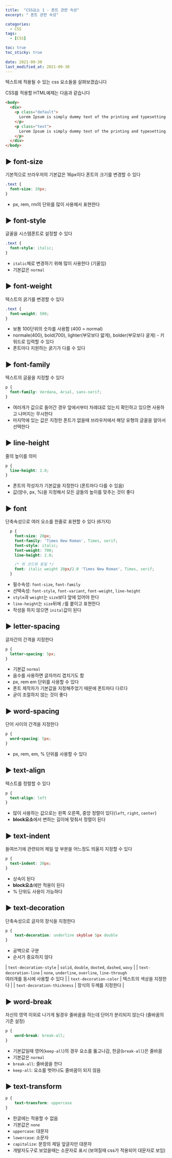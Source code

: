 ```yaml
---
title:  "CSS요소 1 - 폰트 관련 속성"
excerpt: " 폰트 관련 속성"

categories:
  - CSS
tags:
  - [CSS]

toc: true
toc_sticky: true
 
date: 2021-09-30
last_modified_at: 2021-09-30
---
```


텍스트에 적용될 수 있는 css 요소들을 살펴보겠습니다

CSS를 적용할 HTML예제는 다음과 같습니다

```html
<body>
  <div>
    <p class="default">
      Lorem Ipsum is simply dummy text of the printing and typesetting industry.
    </p>
    <p class="text">
      Lorem Ipsum is simply dummy text of the printing and typesetting industry.
    </p>
  </div>
</body>
```

## ▶️ font-size
기본적으로 브라우저의 기본값은 16px이다 폰트의 크기를 변경할 수 있다

```css
.text {
  font-size: 20px;
}
```
- px, rem, rm의 단위를 많이 사용헤서 표현한다

## ▶️ font-style
글꼴을 시스템폰트로 설정할 수 있다

```css
.text {
  font-style: italic;
}
```
- `italic`체로 변경하기 위해 많이 사용한다 (기울임)
- 기본값은 `normal`

## ▶️ font-weight
텍스트의 굵기를 변경할 수 있다

```css
.text {
  font-weight: 500;
}
```

- 보통 100단위의 숫자를 사용함 (400 = normal)
- normale(400), bold(700), lighter(부모보다 얇게), bolder(부모보다 굴게) - 키워드로 입력할 수 있다
- 폰트마다 지원하는 굵기가 다를 수 있다

## ▶️ font-family
텍스트의 글꼴을 지정할 수 있다
```css
p {
  font-family: Verdana, Arial, sans-serif;
}
```

- 여러개가 값으로 들어간 경우 앞에서부터 차례대로 있는지 확인하고 있으면 사용하고 나머지는 무시한다
- 마지막에 있는 값은 지정한 폰트가 없을때 브라우저에서 해당 유형의 글꼴을 알아서 선택한다

## ▶️ line-height
줄의 높이를 의미
```css
p {
  line-height: 2.0;
}
```
- 폰트의 작성자가 기본값을 지정한다 (폰트마다 다를 수 있음)
- 값(양수, px, %)을 지정해서 모든 글들의 높이를 맞추는 것이 좋다

## ▶️ font
단축속성으로 여러 요소를 한줄로 표현할 수 있다 (6가지)
```css
  p {
    font-size: 20px;
    font-family: 'Times New Roman', Times, serif;
    font-style: italic;
    font-weight: 700;
    line-height: 2.0;

    /* 위 코드와 동일 */
    font: italic weight 20px/2.0 'Times New Roman', Times, serif;
  }
```
- 필수속성: `font-size`, `font-family`
- 선택속성: `font-style`, `font-variant`, `font-weight`, `line-height`
- `style`과 `weight`는 `size`보다 앞에 있어야 한다
- `line-height`는 `size`뒤에 `/`를 붙이고 표현한다
- 작성을 하지 않으면 `inital`값이 된다

## ▶️ letter-spacing
글자간의 간격을 지정한다
```css
p {
  letter-spacing: 5px;
}
```
- 기본값 `normal`
- 음수를 사용하면 글자끼리 겹치기도 함
- px, rem em 단위를 사용할 수 있다
- 폰트 제작자가 기본값을 지정해주었기 때문에 폰트마다 다르다
- 굳이 조절하지 않는 것이 좋다

## ▶️ word-spacing
단어 사이의 간격을 지정한다
```css
p {
  word-spacing: 5px;
}
```
- px, rem, em, % 단위를 사용할 수 있다

## ▶️ text-align
텍스트를 정렬할 수 있다
```css
p {
  text-align: left
}
```
- 많이 사용하는 값으로는 왼쪽 오른쪽, 중앙 정렬이 있다(`left`, `right`, `center`)
- **block요소**에서 변하는 길이에 맞춰서 정렬이 된다

## ▶️ text-indent
들여쓰기에 관련되어 제일 앞 부분을 어느정도 띄울지 지정할 수 있다
```css
p {
  text-indent: 20px;
}
```
- 상속이 된다
- **block요소**에만 적용이 된다
- % 단위도 사용이 가능하다

## ▶️ text-decoration
단축속성으로 글자의 장식을 지정한다

```css
p {
    text-decoration: underline skyblue 5px double 
}
```

- 공백으로 구분
- 순서가 중요하지 않다

| `text-decoration-style` | `solid`, `double`, `dooted`, `dashed`, `wavy` |
| `text-decoration-line` | `none`, `underline`, `overline`, `line-through` <br> 여러개를 동시에 사용할 수 있다 |
| `text-decoration-color` | 텍스트의 색상을 지정한다 |
| `text-decoration-thickness` | 장식의 두께를 지정한다 |

## ▶️ word-break
자신의 영역 이외로 나가게 될경우 줄바꿈을 하는데 단어가 분리되지 않는다 (줄바꿈의 기준 설정)
```css 
p {
    word-break: break-all;
}
```
- 기본값일때 영어(`keep-all`)의 경우 요소를 뚫고나감, 한글(`break-all`)은 줄바꿈
- 기본값은 `normal`
- `break-all`: 줄바꿈을 한다
- `keep-all`: 요소를 벗어나도 줄바꿈이 되지 않음

## ▶️ text-transform
```css
p {
    text-transform: uppercase
}
```
- 한글에는 적용할 수 없음
- 기본값은 `none`
- `uppercase`: 대문자
- `lowercase`: 소문자
- `capitalize`: 문장의 제일 앞글자만 대문자
- 개발자도구로 보았을때는 소문자로 표시 (보여질때 css가 적용되어 대문자로 보임)











